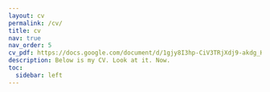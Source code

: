 ```yaml
---
layout: cv
permalink: /cv/
title: cv
nav: true
nav_order: 5
cv_pdf: https://docs.google.com/document/d/1gjy8I3hp-CiV3TRjXdj9-akdg_H5aB8s/edit?usp=sharing&ouid=112049618749837900754&rtpof=true&sd=true # you can also use external links here
description: Below is my CV. Look at it. Now.
toc:
  sidebar: left
---
```

